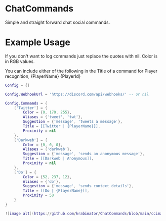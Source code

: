 # ChatCommands

Simple and straight forward chat social commands.

# Example Usage

If you don't want to log commands just replace the quotes with nil. Color is in RGB values.

You can include either of the following in the Title of a command for Player recognition; {PlayerName} {PlayerId}

```lua
Config = {}

Config.WebhookUrl = 'https://discord.com/api/webhooks/' -- or nil

Config.Commands = {
    ['Twitter'] = {
        Color = {0, 170, 255},
        Aliases = {'tweet', 'twt'},
        Suggestion = {'message', 'tweets a message'},
        Title = [[Twitter | {PlayerName}]],
        Proximity = nil
    },
    ['Darkweb'] = {
        Color = {0, 0, 0},
        Aliases = {'darkweb'},
        Suggestion = {'message', 'sends an anonymous message'},
        Title = [[Darkweb | Anonymous]],
        Proximity = nil
    },
    ['Do'] = {
        Color = {52, 237, 12},
        Aliases = {'do'},
        Suggestion = {'message', 'sends context details'},
        Title = [[Do | {PlayerName}]],
        Proximity = 50
    }
}

![image alt](https://github.com/krabinator/ChatCommands/blob/main/ccimage.png?raw=true)
